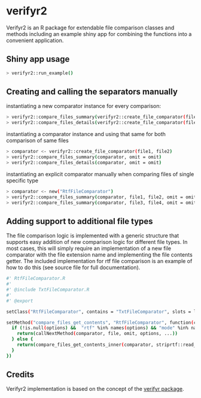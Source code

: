 
# verifyr2

Verifyr2 is an R package for extendable file comparison classes and methods including an
example shiny app for combining the functions into a convenient application.

## Shiny app usage ##

``` bash
> verifyr2::run_example()
```

## Creating and calling the separators manually

instantiating a new comparator instance for every comparison:

``` bash
> verifyr2::compare_files_summary(verifyr2::create_file_comparator(file1, file2), omit = omit}
> verifyr2::compare_files_details(verifyr2::create_file_comparator(file1, file2), omit = omit)
```

instantiating a comparator instance and using that same for both comparison of same files

``` bash
> comparator <- verifyr2::create_file_comparator(file1, file2)
> verifyr2::compare_files_summary(comparator, omit = omit)
> verifyr2::compare_files_details(comparator, omit = omit)
```

instantiating an explicit comparator manually when comparing files of single specific type

``` bash
> comparator <- new("RtfFileComparator")
> verifyr2::compare_files_summary(comparator, file1, file2, omit = omit)
> verifyr2::compare_files_summary(comparator, file3, file4, omit = omit)
```

## Adding support to additional file types

The file comparison logic is implemented with a generic structure that supports easy addition of
new comparison logic for different file types. In most cases, this will simply require an implementation
of a new file comparator with the file extension name and implementing the file contents getter. The included
implementation for rtf file comparison is an example of how to do this (see source file for full documentation).

``` bash
#' RtfFileComparator.R
#'
#' @include TxtFileComparator.R
#'
#' @export

setClass("RtfFileComparator", contains = "TxtFileComparator", slots = list(file1 = "ANY", file2 = "ANY"))

setMethod("compare_files_get_contents", "RtfFileComparator", function(comparator, file, omit, options, ...) {
  if (!is.null(options) &&  "rtf" %in% names(options) && "mode" %in% names(options$rtf) && "raw" == options$rtf$mode) {
    return(callNextMethod(comparator, file, omit, options, ...))
  } else {
    return(compare_files_get_contents_inner(comparator, striprtf::read_rtf(file = file), omit, options, ...))
  }
})
```

## Credits

Verifyr2 implementation is based on the concept of the [verifyr package](https://github.com/novartis/verifyr).

